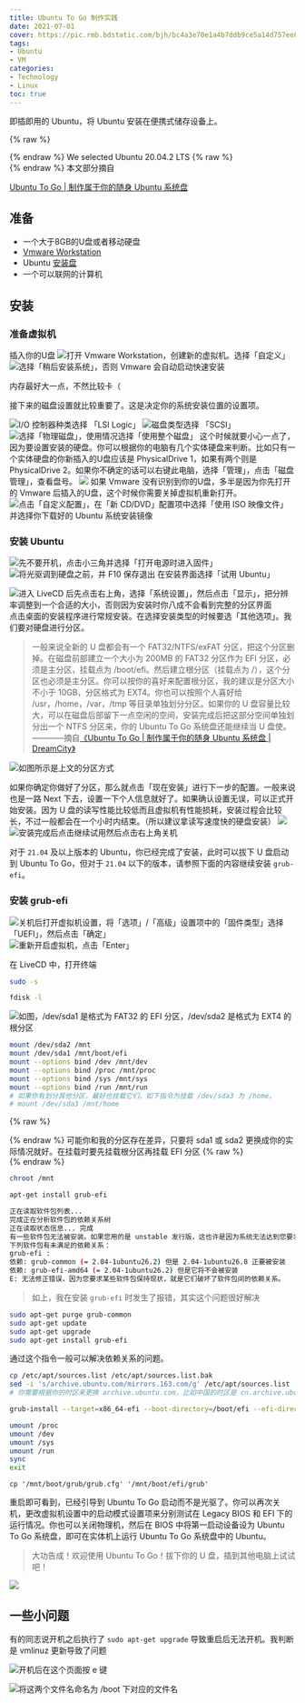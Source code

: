 ```yaml
---
title: Ubuntu To Go 制作实践
date: 2021-07-01
cover: https://pic.rmb.bdstatic.com/bjh/bc4a3e70e1a4b7ddb9ce5a14d757ee86.png
tags:
- Ubuntu
- VM
categories:
- Technology
- Linux
toc: true
---
```

即插即用的 Ubuntu，将 Ubuntu 安装在便携式储存设备上。
<!--more-->

{% raw %}<article class="message is-success"><div class="message-body">{% endraw %}
We selected Ubuntu 20.04.2 LTS
{% raw %}</div></article>{% endraw %}
本文部分摘自

<script type="text/javascript">
 
window.onload=function(){
		var LinkCards=document.getElementsByClassName('LinkCard');
		if(LinkCards.length != 0){
		var LinkCard=LinkCards[0];
		var link=LinkCard.href;
		var title=LinkCard.innerText;
		LinkCard.innerHTML="<style type=text/css>.LinkCard,.LinkCard:hover{text-decoration:none;border:none!important;color:inherit!important}.LinkCard{position:relative;display:block;margin:1em auto;width:390px;box-sizing:border-box;border-radius:12px;max-width:100%;overflow:hidden;color:inherit;text-decoration:none}.ztext{word-break:break-word;line-height:1.6}.LinkCard-backdrop{position:absolute;top:0;left:0;right:0;bottom:0;background-repeat:no-repeat;-webkit-filter:blur(20px);filter:blur(20px);background-size:cover;background-position:center}.LinkCard,.LinkCard:hover{text-decoration:none;border:none!important;color:inherit!important}.LinkCard-content{position:relative;display:flex;align-items:center;justify-content:space-between;padding:12px;border-radius:inherit;background-color:rgba(246,246,246,0.88)}.LinkCard-text{overflow:hidden}.LinkCard-title{display:-webkit-box;-webkit-line-clamp:2;overflow:hidden;text-overflow:ellipsis;max-height:calc(16px * 1.25 * 2);font-size:16px;font-weight:500;line-height:1.25;color:#1a1a1a}.LinkCard-meta{display:flex;margin-top:4px;font-size:14px;line-height:20px;color:#999;white-space:nowrap}.LinkCard-imageCell{margin-left:8px;border-radius:6px}.LinkCard-image{display:block;width:60px;height:auto;border-radius:inherit}</style><span class=LinkCard-backdrop style=background-image:url(https://zhstatic.zhihu.com/assets/zhihu/editor/zhihu-card-default.svg)></span><span class=LinkCard-content><span class=LinkCard-text><span class=LinkCard-title>"+title+"</span><span class=LinkCard-meta><span style=display:inline-flex;align-items:center>​<svg class="+"'Zi Zi--InsertLink'"+" fill=currentColor viewBox="+"'0 0 24 24'"+" width=17 height=17><path d="+"'M6.77 17.23c-.905-.904-.94-2.333-.08-3.193l3.059-3.06-1.192-1.19-3.059 3.058c-1.489 1.489-1.427 3.954.138 5.519s4.03 1.627 5.519.138l3.059-3.059-1.192-1.192-3.059 3.06c-.86.86-2.289.824-3.193-.08zm3.016-8.673l1.192 1.192 3.059-3.06c.86-.86 2.289-.824 3.193.08.905.905.94 2.334.08 3.194l-3.059 3.06 1.192 1.19 3.059-3.058c1.489-1.489 1.427-3.954-.138-5.519s-4.03-1.627-5.519-.138L9.786 8.557zm-1.023 6.68c.33.33.863.343 1.177.029l5.34-5.34c.314-.314.3-.846-.03-1.176-.33-.33-.862-.344-1.176-.03l-5.34 5.34c-.314.314-.3.846.03 1.177z'"+" fill-rule=evenodd></path></svg></span>"+link+"</span></span><span class=LinkCard-imageCell><img class=LinkCard-image alt=图标 src=https://www.littleqiu.net/images/Avatar.png></span></span>";

		for (var i = LinkCards.length - 1; i >= 1; i--) {
		LinkCard=LinkCards[i];
		title=LinkCard.innerText;
		link=LinkCard.href;
		LinkCard.innerHTML="<span class=LinkCard-backdrop style=background-image:url(https://zhstatic.zhihu.com/assets/zhihu/editor/zhihu-card-default.svg)></span><span class=LinkCard-content><span class=LinkCard-text><span class=LinkCard-title>"+title+"</span><span class=LinkCard-meta><span style=display:inline-flex;align-items:center>​<svg class="+"'Zi Zi--InsertLink'"+" fill=currentColor viewBox="+"'0 0 24 24'"+" width=17 height=17><path d="+"'M6.77 17.23c-.905-.904-.94-2.333-.08-3.193l3.059-3.06-1.192-1.19-3.059 3.058c-1.489 1.489-1.427 3.954.138 5.519s4.03 1.627 5.519.138l3.059-3.059-1.192-1.192-3.059 3.06c-.86.86-2.289.824-3.193-.08zm3.016-8.673l1.192 1.192 3.059-3.06c.86-.86 2.289-.824 3.193.08.905.905.94 2.334.08 3.194l-3.059 3.06 1.192 1.19 3.059-3.058c1.489-1.489 1.427-3.954-.138-5.519s-4.03-1.627-5.519-.138L9.786 8.557zm-1.023 6.68c.33.33.863.343 1.177.029l5.34-5.34c.314-.314.3-.846-.03-1.176-.33-.33-.862-.344-1.176-.03l-5.34 5.34c-.314.314-.3.846.03 1.177z'"+" fill-rule=evenodd></path></svg></span>"+link+"</span></span><span class=LinkCard-imageCell><img class=LinkCard-image alt=图标 src=https://www.littleqiu.net/images/Avatar.png></span></span>";
		}
	}
}
</script>
<a href="https://www.littleqiu.net/ubuntu-to-go/" class="LinkCard">Ubuntu To Go | 制作属于你的随身 Ubuntu 系统盘</a>

## 准备

- 一个大于8GB的U盘或者移动硬盘
- [Vmware Workstation](https://www.vmware.com/products/workstation-pro/workstation-pro-evaluation.html)
- Ubuntu [安装盘](https://mirrors.163.com/ubuntu-releases)
- 一个可以联网的计算机

## 安装

### 准备虚拟机

插入你的U盘
![打开 Vmware Workstation，创建新的虚拟机。选择「自定义」](https://pic.rmb.bdstatic.com/bjh/21efba4fbd06c5a2f2429ecf2e07f675.png)
![选择「稍后安装系统」，否则 Vmware 会自动启动快速安装](https://pic.rmb.bdstatic.com/bjh/41ba8fcb22db1a3781c2c49896c2252d.png)

内存最好大一点，不然比较卡（

接下来的磁盘设置就比较重要了。这是决定你的系统安装位置的设置项。

![I/O 控制器种类选择 「LSI Logic」](https://pic.rmb.bdstatic.com/bjh/4425f0e6975422d6ae284da48c9dca85.png)
![磁盘类型选择 「SCSI」](https://pic.rmb.bdstatic.com/bjh/ac1f3199e0016a0358c7f3f04ab7643d.png)
![选择「物理磁盘」，使用情况选择「使用整个磁盘」](https://pic.rmb.bdstatic.com/bjh/5325cb4d3ca323b53b6697bd3453100e.png)
这个时候就要小心一点了，因为要设置安装的硬盘。你可以根据你的电脑有几个实体硬盘来判断。比如只有一个实体硬盘的你新插入的U盘应该是 PhysicalDrive 1，如果有两个则是 PhysicalDrive 2。如果你不确定的话可以右键此电脑，选择「管理」，点击「磁盘管理」，查看盘号。
![](https://pic.rmb.bdstatic.com/bjh/9a13d49b24cfe407afa099eacd126304.png)
如果 Vmware 没有识别到你的U盘，多半是因为你先打开的 Vmware 后插入的U盘，这个时候你需要关掉虚拟机重新打开。
![点击「自定义配置」，在「新 CD/DVD」配置项中选择「使用 ISO 映像文件」并选择你下载好的 Ubuntu 系统安装镜像](https://pic.rmb.bdstatic.com/bjh/cba0505f26e76be20f4df8ceb997aa9b.png)

### 安装 Ubuntu

![先不要开机，点击小三角并选择「打开电源时进入固件」](https://pic.rmb.bdstatic.com/bjh/227eaf1427d525c1109ff20381ca4a32.png)
![将光驱调到硬盘之前，并 F10 保存退出](https://pic.rmb.bdstatic.com/bjh/b0aaca023b8267c257355aa33d973bba.png)
在安装界面选择「试用 Ubuntu」

![进入 LiveCD 后先点击右上角，选择「系统设置」，然后点击「显示」，把分辨率调整到一个合适的大小，否则因为安装时你八成不会看到完整的分区界面](https://pic.rmb.bdstatic.com/bjh/19e9bdac7e4beb9e2e33e852d29c4ff4.png)
点击桌面的安装程序进行常规安装。在选择安装类型的时候要选「其他选项」。我们要对硬盘进行分区。

>一般来说全新的 U 盘都会有一个 FAT32/NTFS/exFAT 分区，把这个分区删掉。在磁盘前部建立一个大小为 200MB 的 FAT32 分区作为 EFI 分区，必须是主分区，挂载点为 /boot/efi。然后建立根分区（挂载点为 /），这个分区也必须是主分区。你可以按你的喜好来配置根分区，我的建议是分区大小不小于 10GB，分区格式为 EXT4。你也可以按照个人喜好给 /usr，/home，/var，/tmp 等目录单独划分分区。如果你的 U 盘容量比较大，可以在磁盘后部留下一点空闲的空间，安装完成后把这部分空间单独划分出一个 NTFS 分区来，你的 Ubuntu To Go 系统盘还能继续当 U 盘使。————摘自[《Ubuntu To Go | 制作属于你的随身 Ubuntu 系统盘 | DreamCity》](https://www.littleqiu.net/ubuntu-to-go/)

![如图所示是上文的分区方式](https://pic.rmb.bdstatic.com/bjh/ebb54add4cd1845376fc2702f7d4ca76.png)

如果你确定你做好了分区，那么就点击「现在安装」进行下一步的配置。一般来说也是一路 Next 下去，设置一下个人信息就好了。如果确认设置无误，可以正式开始安装。因为 U 盘的读写性能比较低而且虚拟机有性能损耗，安装过程会比较长，不过一般都会在一个小时内结束。（所以建议拿读写速度快的硬盘安装）
![](https://pic.rmb.bdstatic.com/bjh/1351ecb335ec23b88b71797611c633af.png)
![安装完成后点击继续试用然后点击右上角关机](https://pic.rmb.bdstatic.com/bjh/11017f89f5246b1cc14eb2cc21d67f39.png)

对于 `21.04` 及以上版本的 Ubuntu，你已经完成了安装，此时可以拔下 U 盘启动到 Ubuntu To Go，但对于 `21.04` 以下的版本，请参照下面的内容继续安装 `grub-efi`。

### 安装 grub-efi

![关机后打开虚拟机设置，将「选项」/「高级」设置项中的「固件类型」选择「UEFI」，然后点击「确定」](https://pic.rmb.bdstatic.com/bjh/6a25900f15bc86dbbf74948d4d38d5d3.png)
![重新开启虚拟机，点击「Enter」](https://pic.rmb.bdstatic.com/bjh/1cee303d98eed696ec54d6ae22a79257.png)

在 LiveCD 中，打开终端

``` bash 获取 root 权限
sudo -s
```
``` bash 查看分区
fdisk -l
```
![如图，/dev/sda1 是格式为 FAT32 的 EFI 分区，/dev/sda2 是格式为 EXT4 的根分区](https://pic.rmb.bdstatic.com/bjh/049248ea48ab78f64d727a74b970a616.png)
``` bash 挂载分区
mount /dev/sda2 /mnt
mount /dev/sda1 /mnt/boot/efi
mount --options bind /dev /mnt/dev
mount --options bind /proc /mnt/proc
mount --options bind /sys /mnt/sys
mount --options bind /run /mnt/run
# 如果你有划分其他分区，最好也挂载它们。如下指令为挂载 /dev/sda3 为 /home。
# mount /dev/sda3 /mnt/home
```
{% raw %}<div class="notification is-danger">{% endraw %}
可能你和我的分区存在差异，只要将 sda1 或 sda2 更换成你的实际情况就好。在挂载时要先挂载根分区再挂载 EFI 分区
{% raw %}</div>{% endraw %}

``` bash 进入 Chroot 环境
chroot /mnt
```

``` bash 安装 grub-efi
apt-get install grub-efi
```

``` bash 报错
正在读取软件包列表...
完成正在分析软件包的依赖关系树
正在读取状态信息... 完成
有一些软件包无法被安装。如果您用的是 unstable 发行版，这也许是因为系统无法达到您要求的状态造成的。该版本中可能会有一些您需要的软件包尚未被创建或是它们已被从新到(Incoming)目录移出。下列信息可能会对解决问题有所帮助：
下列软件包有未满足的依赖关系： 
grub-efi : 
依赖: grub-common (= 2.04-1ubuntu26.2) 但是 2.04-1ubuntu26.8 正要被安装
依赖: grub-efi-amd64 (= 2.04-1ubuntu26.2) 但是它将不会被安装
E: 无法修正错误，因为您要求某些软件包保持现状，就是它们破坏了软件包间的依赖关系。
```
>如上，我在安装 `grub-efi` 时发生了报错，其实这个问题很好解决

``` bash BASH
sudo apt-get purge grub-common
sudo apt-get update
sudo apt-get upgrade
sudo apt-get install grub-efi
```
通过这个指令一般可以解决依赖关系的问题。
``` bash 换源
cp /etc/apt/sources.list /etc/apt/sources.list.bak
sed -i 's/archive.ubuntu.com/mirrors.163.com/g' /etc/apt/sources.list
# 你需要根据你的时区来更换 archive.ubuntu.com，比如中国的时区是 cn.archive.ubuntu.com
```

``` bash 安装引导
grub-install --target=x86_64-efi --boot-directory=/boot/efi --efi-directory=/boot/efi --removable
```

``` bash 退出 chroot
umount /proc
umount /dev
umount /sys
umount /run
sync
exit
```

``` 复制配置文件
cp '/mnt/boot/grub/grub.cfg' '/mnt/boot/efi/grub'
```
重启即可看到，已经引导到 Ubuntu To Go 启动而不是光驱了。你可以再次关机，更改虚拟机设置中的启动模式设置项来分别测试在 Legacy BIOS 和 EFI 下的运行情况。你也可以关闭物理机，然后在 BIOS 中将第一启动设备设为 Ubuntu To Go 系统盘，即可在实体机上运行 Ubuntu To Go 系统盘中的 Ubuntu。

>大功告成！欢迎使用 Ubuntu To Go！拔下你的 U 盘，插到其他电脑上试试吧！

![](https://pic.rmb.bdstatic.com/bjh/0218be0cd19f61fd98644c28a272dd6a.png)

## 一些小问题

有的同志说开机之后执行了 `sudo apt-get upgrade` 导致重启后无法开机。我判断是 vmlinuz 更新导致了问题

![开机后在这个页面按 e 键](https://pic.rmb.bdstatic.com/bjh/ac1c5579734fff0b15598a108786f6cc.png)

![将这两个文件名命名为 /boot 下对应的文件名](https://pic.rmb.bdstatic.com/bjh/3c9de21f40ecd6724826fec1cf318669.png)
